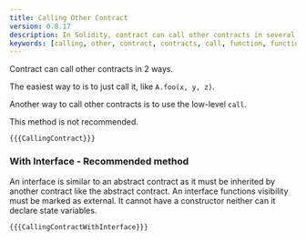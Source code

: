 ```yaml
---
title: Calling Other Contract
version: 0.8.17
description: In Solidity, contract can call other contracts in several ways
keywords: [calling, other, contract, contracts, call, function, functions]
---
```


Contract can call other contracts in 2 ways.

The easiest way to is to just call it, like `A.foo(x, y, z)`.

Another way to call other contracts is to use the low-level `call`.

This method is not recommended.

```solidity
{{{CallingContract}}}
```

### With Interface - Recommended method

An interface is similar to an abstract contract as it must be inherited by another contract like the abstract contract. An interface functions visibility must be marked as external. It cannot have a constructor neither can it declare state variables.

```solidity
{{{CallingContractWithInterface}}}
```
